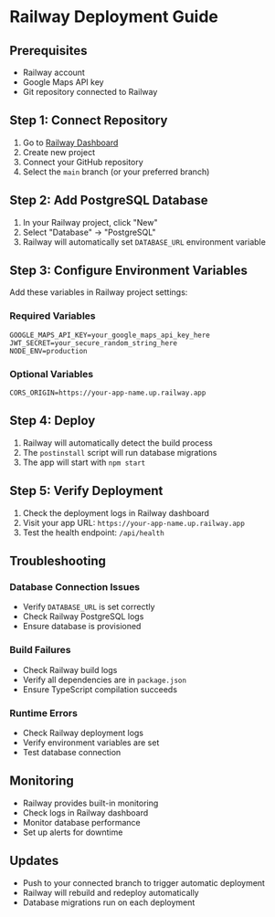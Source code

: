 # Railway Deployment Guide

## Prerequisites
- Railway account
- Google Maps API key
- Git repository connected to Railway

## Step 1: Connect Repository
1. Go to [Railway Dashboard](https://railway.app)
2. Create new project
3. Connect your GitHub repository
4. Select the `main` branch (or your preferred branch)

## Step 2: Add PostgreSQL Database
1. In your Railway project, click "New"
2. Select "Database" → "PostgreSQL"
3. Railway will automatically set `DATABASE_URL` environment variable

## Step 3: Configure Environment Variables
Add these variables in Railway project settings:

### Required Variables
```
GOOGLE_MAPS_API_KEY=your_google_maps_api_key_here
JWT_SECRET=your_secure_random_string_here
NODE_ENV=production
```

### Optional Variables
```
CORS_ORIGIN=https://your-app-name.up.railway.app
```

## Step 4: Deploy
1. Railway will automatically detect the build process
2. The `postinstall` script will run database migrations
3. The app will start with `npm start`

## Step 5: Verify Deployment
1. Check the deployment logs in Railway dashboard
2. Visit your app URL: `https://your-app-name.up.railway.app`
3. Test the health endpoint: `/api/health`

## Troubleshooting

### Database Connection Issues
- Verify `DATABASE_URL` is set correctly
- Check Railway PostgreSQL logs
- Ensure database is provisioned

### Build Failures
- Check Railway build logs
- Verify all dependencies are in `package.json`
- Ensure TypeScript compilation succeeds

### Runtime Errors
- Check Railway deployment logs
- Verify environment variables are set
- Test database connection

## Monitoring
- Railway provides built-in monitoring
- Check logs in Railway dashboard
- Monitor database performance
- Set up alerts for downtime

## Updates
- Push to your connected branch to trigger automatic deployment
- Railway will rebuild and redeploy automatically
- Database migrations run on each deployment 